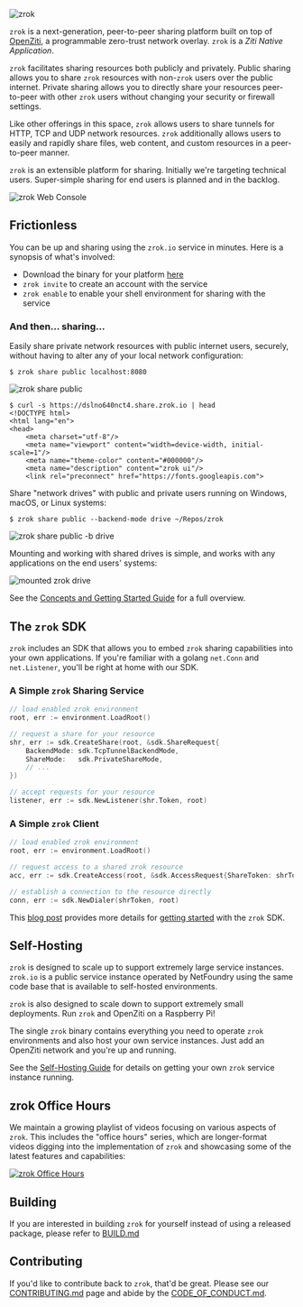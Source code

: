 ![zrok](docs/images/zrok_cover.png)

`zrok` is a next-generation, peer-to-peer sharing platform built on top of [OpenZiti](https://docs.openziti.io/docs/learn/introduction/), a programmable zero-trust network overlay. `zrok` is a _Ziti Native Application_.

`zrok` facilitates sharing resources both publicly and privately. Public sharing allows you to share `zrok` resources with non-`zrok` users over the public internet. Private sharing allows you to directly share your resources peer-to-peer with other `zrok` users without changing your security or firewall settings.

Like other offerings in this space, `zrok` allows users to share tunnels for HTTP, TCP and UDP network resources. `zrok` additionally allows users to easily and rapidly share files, web content, and custom resources in a peer-to-peer manner.

`zrok` is an extensible platform for sharing. Initially we're targeting technical users. Super-simple sharing for end users is planned and in the backlog.

![zrok Web Console](docs/images/zrok_web_console.png)

## Frictionless

You can be up and sharing using the `zrok.io` service in minutes. Here is a synopsis of what's involved:

* Download the binary for your platform [here](https://github.com/openziti/zrok/releases/latest)
* `zrok invite` to create an account with the service
* `zrok enable` to enable your shell environment for sharing with the service

### And then... sharing...

Easily share private network resources with public internet users, securely, without having to alter any of your local network configuration:

```
$ zrok share public localhost:8080
```

![zrok share public](docs/images/zrok_share_public.png)

```
$ curl -s https://dslno640nct4.share.zrok.io | head
<!DOCTYPE html>
<html lang="en">
<head>
    <meta charset="utf-8"/>
    <meta name="viewport" content="width=device-width, initial-scale=1"/>
    <meta name="theme-color" content="#000000"/>
    <meta name="description" content="zrok ui"/>
    <link rel="preconnect" href="https://fonts.googleapis.com">
```

Share "network drives" with public and private users running on Windows, macOS, or Linux systems:

```
$ zrok share public --backend-mode drive ~/Repos/zrok
```

![zrok share public -b drive](docs/images/zrok_share_public_drive.png)

Mounting and working with shared drives is simple, and works with any applications on the end users' systems:

![mounted zrok drive](docs/images/zrok_share_public_drive_explorer.png)

See the [Concepts and Getting Started Guide](https://docs.zrok.io/docs/getting-started) for a full overview.

## The `zrok` SDK

`zrok` includes an SDK that allows you to embed `zrok` sharing capabilities into your own applications. If you're familiar with a golang `net.Conn` and `net.Listener`, you'll be right at home with our SDK.

### A Simple `zrok` Sharing Service

```go
// load enabled zrok environment
root, err := environment.LoadRoot()

// request a share for your resource
shr, err := sdk.CreateShare(root, &sdk.ShareRequest{
    BackendMode: sdk.TcpTunnelBackendMode,
    ShareMode:   sdk.PrivateShareMode,
	// ...
})

// accept requests for your resource
listener, err := sdk.NewListener(shr.Token, root)
```

### A Simple `zrok` Client

```go
// load enabled zrok environment
root, err := environment.LoadRoot()

// request access to a shared zrok resource
acc, err := sdk.CreateAccess(root, &sdk.AccessRequest{ShareToken: shrToken})

// establish a connection to the resource directly
conn, err := sdk.NewDialer(shrToken, root)
```

This [blog post](https://blog.openziti.io/the-zrok-sdk) provides more details for [getting started](https://blog.openziti.io/the-zrok-sdk) with the `zrok` SDK.

## Self-Hosting

`zrok` is designed to scale up to support extremely large service instances. `zrok.io` is a public service instance operated by NetFoundry using the same code base that is available to self-hosted environments.

`zrok` is also designed to scale down to support extremely small deployments. Run `zrok` and OpenZiti on a Raspberry Pi!

The single `zrok` binary contains everything you need to operate `zrok` environments and also host your own service instances. Just add an OpenZiti network and you're up and running.

See the [Self-Hosting Guide](https://docs.zrok.io/docs/guides/self-hosting/self_hosting_guide/) for details on getting your own `zrok` service instance running.

## zrok Office Hours

We maintain a growing playlist of videos focusing on various aspects of `zrok`. This includes the "office hours" series, which are longer-format videos digging into the implementation of `zrok` and showcasing some of the latest features and capabilities:

[![zrok Office Hours](https://img.youtube.com/vi/Edqv7yRmXb0/0.jpg)](https://www.youtube.com/watch?v=Edqv7yRmXb0&list=PLMUj_5fklasLuM6XiCNqwAFBuZD1t2lO2)



## Building

If you are interested in building `zrok` for yourself instead of using a released package, please refer to [BUILD.md](./BUILD.md)

## Contributing

If you'd like to contribute back to `zrok`, that'd be great. Please see our [CONTRIBUTING.md](./CONTRIBUTING.md) page and
abide by the [CODE_OF_CONDUCT.md](./CODE_OF_CONDUCT.md).
